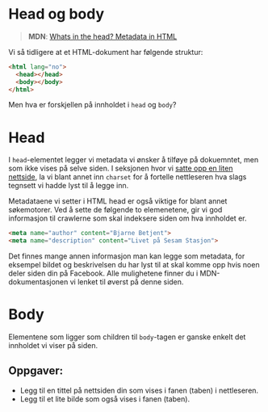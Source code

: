 # Head og body

> **MDN**: [Whats in the head? Metadata in HTML](https://developer.mozilla.org/en-US/docs/Learn/HTML/Introduction_to_HTML/The_head_metadata_in_HTML)

Vi så tidligere at et HTML-dokument har følgende struktur:
```html
<html lang="no">
  <head></head>
  <body></body>
</html>
```
Men hva er forskjellen på innholdet i `head` og `body`?

# Head
I `head`-elementet legger vi metadata vi ønsker å tilføye på dokuemntet, men som ikke vises på selve siden. I seksjonen hvor vi [satte opp en liten nettside](01-intro-til-weben/01-hello.md), la vi blant annet inn `charset` for å fortelle nettleseren hva slags tegnsett vi hadde lyst til å legge inn.

Metadataene vi setter i HTML head er også viktige for blant annet søkemotorer. Ved å sette de følgende to elemenetene, gir vi god informasjon til crawlerne som skal indeksere siden om hva innholdet er.

```html
<meta name="author" content="Bjarne Betjent">
<meta name="description" content="Livet på Sesam Stasjon">

```

Det finnes mange annen informasjon man kan legge som metadata, for eksempel bildet og beskrivelsen du har lyst til at skal komme opp hvis noen deler siden din på Facebook. Alle mulighetene finner du i MDN-dokumentasjonen vi lenket til øverst på denne siden.

# Body
Elementene som ligger som children til `body`-tagen er ganske enkelt det innholdet vi viser på siden.

## Oppgaver:
* Legg til en tittel på nettsiden din som vises i fanen (taben) i nettleseren.
* Legg til et lite bilde som også vises i fanen (taben).
